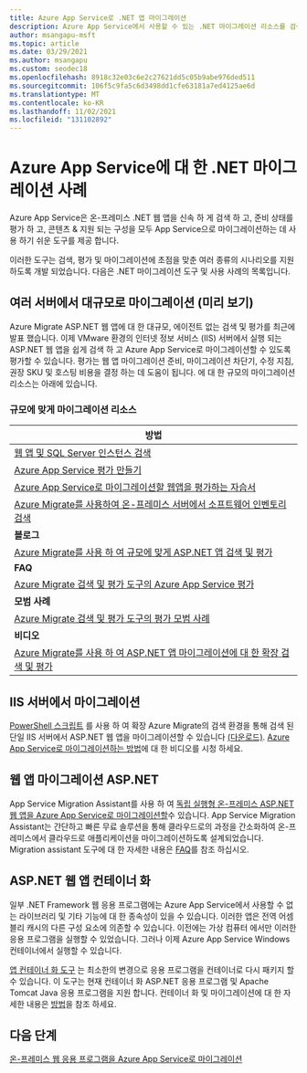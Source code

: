```yaml
---
title: Azure App Service로 .NET 앱 마이그레이션
description: Azure App Service에서 사용할 수 있는 .NET 마이그레이션 리소스를 검색 합니다.
author: msangapu-msft
ms.topic: article
ms.date: 03/29/2021
ms.author: msangapu
ms.custom: seodec18
ms.openlocfilehash: 8918c32e03c6e2c27621dd5c05b9abe976ded511
ms.sourcegitcommit: 106f5c9fa5c6d3498dd1cfe63181a7ed4125ae6d
ms.translationtype: MT
ms.contentlocale: ko-KR
ms.lasthandoff: 11/02/2021
ms.locfileid: "131102892"
---
```

# <a name="net-migration-cases-for-azure-app-service"></a>Azure App Service에 대 한 .NET 마이그레이션 사례

Azure App Service은 온-프레미스 .NET 웹 앱을 신속 하 게 검색 하 고, 준비 상태를 평가 하 고, 콘텐츠 & 지원 되는 구성을 모두 App Service으로 마이그레이션하는 데 사용 하기 쉬운 도구를 제공 합니다.

이러한 도구는 검색, 평가 및 마이그레이션에 초점을 맞춘 여러 종류의 시나리오를 지원 하도록 개발 되었습니다. 다음은 .NET 마이그레이션 도구 및 사용 사례의 목록입니다.

## <a name="migrate-from-multiple-servers-at-scale-preview"></a>여러 서버에서 대규모로 마이그레이션 (미리 보기)

<!-- Intent: discover how to assess and migrate at scale. -->

Azure Migrate ASP.NET 웹 앱에 대 한 대규모, 에이전트 없는 검색 및 평가를 최근에 발표 했습니다. 이제 VMware 환경의 인터넷 정보 서비스 (IIS) 서버에서 실행 되는 ASP.NET 웹 앱을 쉽게 검색 하 고 Azure App Service로 마이그레이션할 수 있도록 평가할 수 있습니다. 평가는 웹 앱 마이그레이션 준비, 마이그레이션 차단기, 수정 지침, 권장 SKU 및 호스팅 비용을 결정 하는 데 도움이 됩니다. 에 대 한 규모의 마이그레이션 리소스는 아래에 있습니다.

### <a name="at-scale-migration-resources"></a>규모에 맞게 마이그레이션 리소스

| 방법 |
|----------------|
| [웹 앱 및 SQL Server 인스턴스 검색](../migrate/how-to-discover-sql-existing-project.md)                              |
| [Azure App Service 평가 만들기](../migrate/how-to-create-azure-app-service-assessment.md)                            |
| [Azure App Service로 마이그레이션할 웹앱을 평가하는 자습서](../migrate/tutorial-assess-webapps.md)                       |
| [Azure Migrate를 사용하여 온-프레미스 서버에서 소프트웨어 인벤토리 검색](../migrate/how-to-discover-applications.md)           |
| **블로그** |
| [Azure Migrate를 사용 하 여 규모에 맞게 ASP.NET 앱 검색 및 평가](https://azure.microsoft.com/blog/discover-and-assess-aspnet-apps-atscale-with-azure-migrate/) |
| **FAQ** |
| [Azure Migrate 검색 및 평가 도구의 Azure App Service 평가](../migrate/concepts-azure-webapps-assessment-calculation.md) |
| **모범 사례** |
| [Azure Migrate 검색 및 평가 도구의 평가 모범 사례](../migrate/best-practices-assessment.md) |
| **비디오** |
| [Azure Migrate를 사용 하 여 ASP.NET 앱 마이그레이션에 대 한 확장 검색 및 평가](https://channel9.msdn.com/Shows/Inside-Azure-for-IT/At-scale-discovery-and-assessment-for-ASPNET-app-migration-with-Azure-Migrate) |

## <a name="migrate-from-an-iis-server"></a>IIS 서버에서 마이그레이션

<!-- Intent: discover how to assess and migrate from a single IIS server  -->

[PowerShell 스크립트](https://github.com/Azure/App-Service-Migration-Assistant/wiki/PowerShell-Scripts) 를 사용 하 여 확장 Azure Migrate의 검색 환경을 통해 검색 된 단일 IIS 서버에서 ASP.NET 웹 앱을 마이그레이션할 수 있습니다 [(다운로드)](https://appmigration.microsoft.com/api/download/psscriptpreview/AppServiceMigrationScripts.zip). [Azure App Service로 마이그레이션하는 방법](https://channel9.msdn.com/Shows/The-Launch-Space/Updates-on-Migrating-to-Azure-App-Service)에 대 한 비디오를 시청 하세요.

## <a name="aspnet-web-app-migration"></a>웹 앱 마이그레이션 ASP.NET
<!-- Intent: migrate a single web app -->

App Service Migration Assistant를 사용 하 여 [독립 실행형 온-프레미스 ASP.NET 웹 앱을 Azure App Service로 마이그레이션할](https://www.youtube.com/watch?v=9LBUmkUhmXU)수 있습니다. App Service Migration Assistant는 간단하고 빠른 무료 솔루션을 통해 클라우드로의 과정을 간소화하여 온-프레미스에서 클라우드로 애플리케이션을 마이그레이션하도록 설계되었습니다. Migration assistant 도구에 대 한 자세한 내용은 [FAQ](https://github.com/Azure/App-Service-Migration-Assistant/wiki)를 참조 하십시오.

## <a name="containerize-an-aspnet-web-app"></a>ASP.NET 웹 앱 컨테이너 화

일부 .NET Framework 웹 응용 프로그램에는 Azure App Service에서 사용할 수 없는 라이브러리 및 기타 기능에 대 한 종속성이 있을 수 있습니다. 이러한 앱은 전역 어셈블리 캐시의 다른 구성 요소에 의존할 수 있습니다. 이전에는 가상 컴퓨터 에서만 이러한 응용 프로그램을 실행할 수 있었습니다. 그러나 이제 Azure App Service Windows 컨테이너에서 실행할 수 있습니다.

[앱 컨테이너 화 도구](https://azure.microsoft.com/blog/accelerate-application-modernization-with-azure-migrate-app-containerization/) 는 최소한의 변경으로 응용 프로그램을 컨테이너로 다시 패키지 할 수 있습니다. 이 도구는 현재 컨테이너 화 ASP.NET 응용 프로그램 및 Apache Tomcat Java 응용 프로그램을 지원 합니다. 컨테이너 화 및 마이그레이션에 대 한 자세한 내용은 [방법](../migrate/tutorial-app-containerization-aspnet-app-service.md)을 참조 하세요.

## <a name="next-steps"></a>다음 단계

[온-프레미스 웹 응용 프로그램을 Azure App Service로 마이그레이션](/learn/modules/migrate-app-service-migration-assistant/)
